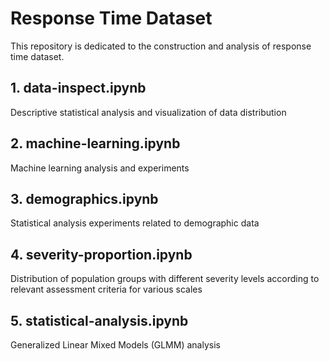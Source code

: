 # Response Time Dataset

This repository is dedicated to the construction and analysis of response time dataset.

## 1. data-inspect.ipynb

Descriptive statistical analysis and visualization of data distribution

## 2. machine-learning.ipynb

Machine learning analysis and experiments

## 3. demographics.ipynb

Statistical analysis experiments related to demographic data

## 4. severity-proportion.ipynb

Distribution of population groups with different severity levels according to relevant assessment criteria for various scales

## 5. statistical-analysis.ipynb

Generalized Linear Mixed Models (GLMM) analysis